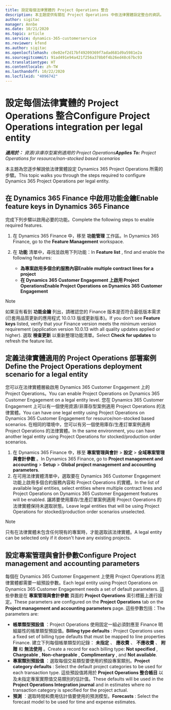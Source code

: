 ```yaml
---
title: 設定每個法律實體的 Project Operations 整合
description: 本主題提供有關在 Project Operations 中依法律實體設定整合的資訊。
author: sigitac
manager: Annbe
ms.date: 10/21/2020
ms.topic: article
ms.service: dynamics-365-customerservice
ms.reviewer: kfend
ms.author: sigitac
ms.openlocfilehash: c0e02ef2d17bf49209369f7adad681d9a5981e2a
ms.sourcegitcommit: 91ad491e94a421f256a378b0f4b26ed48c67bc93
ms.translationtype: HT
ms.contentlocale: zh-TW
ms.lasthandoff: 10/22/2020
ms.locfileid: "4096742"
---
```

# <a name="configure-project-operations-integration-per-legal-entity"></a><span data-ttu-id="fe580-103">設定每個法律實體的 Project Operations 整合</span><span class="sxs-lookup"><span data-stu-id="fe580-103">Configure Project Operations integration per legal entity</span></span> 

<span data-ttu-id="fe580-104">_**適用於：** 資源/非庫存型案例適用的 Project Operations_</span><span class="sxs-lookup"><span data-stu-id="fe580-104">_**Applies To:** Project Operations for resource/non-stocked based scenarios_</span></span>

<span data-ttu-id="fe580-105">本主題為您逐步解說依法律實體設定 Dynamics 365 Project Operations 所需的步驟。</span><span class="sxs-lookup"><span data-stu-id="fe580-105">This topic walks you through the steps required to configure Dynamics 365 Project Operations per legal entity.</span></span>

## <a name="enable-feature-keys-in-dynamics-365-finance"></a><span data-ttu-id="fe580-106">在 Dynamics 365 Finance 中啟用功能金鑰</span><span class="sxs-lookup"><span data-stu-id="fe580-106">Enable feature keys in Dynamics 365 Finance</span></span>

<span data-ttu-id="fe580-107">完成下列步驟以啟用必要的功能。</span><span class="sxs-lookup"><span data-stu-id="fe580-107">Complete the following steps to enable required features.</span></span>

1. <span data-ttu-id="fe580-108">在 Dynamics 365 Finance 中，移至 **功能管理** 工作區。</span><span class="sxs-lookup"><span data-stu-id="fe580-108">In Dynamics 365 Finance, go to the **Feature Management** workspace.</span></span>
2. <span data-ttu-id="fe580-109">在 **功能** 清單中，尋找並啟用下列功能：</span><span class="sxs-lookup"><span data-stu-id="fe580-109">In **Feature list** , find and enable the following features:</span></span>
  
    - <span data-ttu-id="fe580-110">**為專案啟用多個合約服務內容**</span><span class="sxs-lookup"><span data-stu-id="fe580-110">**Enable multiple contract lines for a project**</span></span>
    - <span data-ttu-id="fe580-111">**在 Dynamics 365 Customer Engagement 上啟用 Project Operations**</span><span class="sxs-lookup"><span data-stu-id="fe580-111">**Enable Project Operations on Dynamics 365 Customer Engagement**</span></span>

> [!NOTE]
> <span data-ttu-id="fe580-112">如果沒有看到 **功能金鑰** 列出，請確認您的 Finance 版本是否符合最低版本需求 (已套用品質更新的應用程式 10.0.13 版或更新版本)。</span><span class="sxs-lookup"><span data-stu-id="fe580-112">If you don't see **Feature keys** listed, verify that your Finance version meets the minimum version requirement (application version 10.0.13 with all quality updates applied or higher).</span></span> <span data-ttu-id="fe580-113">選取 **檢查更新** 以重新整理功能清單。</span><span class="sxs-lookup"><span data-stu-id="fe580-113">Select **Check for updates** to refresh the feature list.</span></span>

## <a name="define-the-project-operations-deployment-scenario-for-a-legal-entity"></a><span data-ttu-id="fe580-114">定義法律實體適用的 Project Operations 部署案例</span><span class="sxs-lookup"><span data-stu-id="fe580-114">Define the Project Operations deployment scenario for a legal entity</span></span>

<span data-ttu-id="fe580-115">您可以在法律實體層級啟用 Dynamics 365 Customer Engagement 上的 Project Operations。</span><span class="sxs-lookup"><span data-stu-id="fe580-115">You can enable Project Operations on Dynamics 365 Customer Engagement on a legal entity level.</span></span> <span data-ttu-id="fe580-116">您在 Dynamics 365 Customer Engagement 上可以有一個使用資源/非庫存型案例適用 Project Operations 的法律實體。</span><span class="sxs-lookup"><span data-stu-id="fe580-116">You can have one legal entity using Project Operations on Dynamics 365 Customer Engagement for resource/non-stocked based scenarios.</span></span> <span data-ttu-id="fe580-117">在相同的環境中，您可以有另一個使用庫存/生產訂單案例適用 Project Operations 的法律實體。</span><span class="sxs-lookup"><span data-stu-id="fe580-117">In the same environment, you can have another legal entity using Project Operations for stocked/production order scenarios.</span></span>

1. <span data-ttu-id="fe580-118">在 Dynamics 365 Finance 中，移至 **專案管理與會計** > **設定** > **全域專案管理與會計參數** 。</span><span class="sxs-lookup"><span data-stu-id="fe580-118">In Dynamics 365 Finance, go to **Project management and accounting** > **Setup** > **Global project management and accounting parameters**.</span></span>
2. <span data-ttu-id="fe580-119">在可用法律實體清單中，選取要在 Dynamics 365 Customer Engagement 功能上啟用多個合約服務內容和 Project Operations 的實體。</span><span class="sxs-lookup"><span data-stu-id="fe580-119">In the list of available legal entities, select entities where multiple contract lines and Project Operations on Dynamics 365 Customer Engagement features will be enabled.</span></span> <span data-ttu-id="fe580-120">讓將要使用庫存/生產訂單案例適用 Project Operations 的法律實體保持未選取狀態。</span><span class="sxs-lookup"><span data-stu-id="fe580-120">Leave legal entities that will be using Project Operations for stocked/production order scenarios unselected.</span></span>

> [!NOTE]
> <span data-ttu-id="fe580-121">只有在法律實體未包含任何現有的專案時，才能選取該法律實體。</span><span class="sxs-lookup"><span data-stu-id="fe580-121">A legal entity can be selected only if it doesn't have any existing projects.</span></span>

## <a name="configure-project-management-and-accounting-parameters"></a><span data-ttu-id="fe580-122">設定專案管理與會計參數</span><span class="sxs-lookup"><span data-stu-id="fe580-122">Configure Project management and accounting parameters</span></span>

<span data-ttu-id="fe580-123">每個在 Dynamics 365 Customer Engagement 上使用 Project Operations 的法律實體都需要一組預設參數。</span><span class="sxs-lookup"><span data-stu-id="fe580-123">Each legal entity using Project Operations on Dynamics 365 Customer Engagement needs a set of default parameters.</span></span> <span data-ttu-id="fe580-124">這些參數是在 **專案管理與會計參數** 頁面的 **Project Operations** 索引標籤上進行設定。</span><span class="sxs-lookup"><span data-stu-id="fe580-124">These parameters are configured on the **Project Operations** tab on the **Project management and accounting parameters** page.</span></span> <span data-ttu-id="fe580-125">這些參數包括：</span><span class="sxs-lookup"><span data-stu-id="fe580-125">The parameters are:</span></span>

  - <span data-ttu-id="fe580-126">**帳單類型預設值** ：Project Operations 使用固定一組必須對應至 Finance 明細屬性的帳單類型預設值。</span><span class="sxs-lookup"><span data-stu-id="fe580-126">**Billing type defaults** : Project Operations uses a fixed set of billing type defaults that must be mapped to line properties Finance.</span></span> <span data-ttu-id="fe580-127">建立下列每個帳單類型的記錄： **未指定** 、 **應收費** 、 **不應收費** 、 **附贈** 和 **無法使用** 。</span><span class="sxs-lookup"><span data-stu-id="fe580-127">Create a record for each billing type: **Not specified** , **Chargeable** , **Non-chargeable** , **Complimentary** , and **Not available**.</span></span>
  - <span data-ttu-id="fe580-128">**專案類別預設值** ：選取每個交易類型要使用的預設專案類別。</span><span class="sxs-lookup"><span data-stu-id="fe580-128">**Project category defaults** : Select the default project categories to be used for each transaction type.</span></span> <span data-ttu-id="fe580-129">這些預設值將用於 **Project Operations 整合帳目** 以及未指定專案實際值交易類別的估計值。</span><span class="sxs-lookup"><span data-stu-id="fe580-129">These defaults will be used in the **Project Operations Integration journal** and in estimates where no transaction category is specified for the project actual.</span></span>
  - <span data-ttu-id="fe580-130">**預測** ：選取時間和費用估計值要使用的預測模型。</span><span class="sxs-lookup"><span data-stu-id="fe580-130">**Forecasts** : Select the forecast model to be used for time and expense estimates.</span></span>
